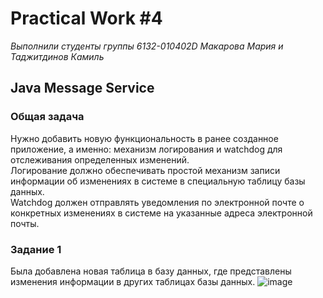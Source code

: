 # Practical Work #4
*Выполнили студенты группы 6132-010402D Макарова Мария и Таджитдинов Камиль* 
## Java Message Service
### Общая задача
Нужно добавить новую функциональность в ранее созданное приложение, а именно: механизм логирования и watchdog для отслеживания определенных изменений.  
Логирование должно обеспечивать простой механизм записи информации об изменениях в системе в специальную таблицу базы данных.  
Watchdog должен отправлять уведомления по электронной почте о конкретных изменениях в системе на указанные адреса электронной почты.

### Задание 1
Была добавлена новая таблица в базу данных, где представлены изменения информации в других таблицах базы данных.
![image](https://github.com/user-attachments/assets/45618a12-8237-4a51-9a1d-e6d0f58e8d09)

